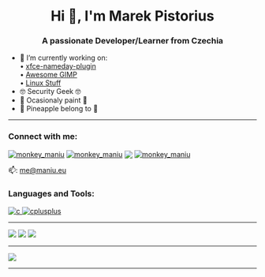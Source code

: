 <h1 align="center">Hi 👋, I'm Marek Pistorius</h1>
<h3 align="center">A passionate Developer/Learner from Czechia</h3>

- 🔭 I’m currently working on:\
  • [xfce-nameday-plugin](https://github.com/linux-maniu/xfce-nameday-plugin) \
  • [Awesome GIMP](https://github.com/marekpistorius/awesome-gimp) \
  • [Linux Stuff](https://github.com/linux-maniu) 
- 🤓 Security Geek 🤓
- 🎨 Ocasionaly paint 🎨
- 🍍 Pineapple belong to 🍕
<hr />
<h3 align="left">Connect with me:</h3>
<p align="left">
 <a href="https://twitter.com/monkey_maniu" target="blank"><img align="center" src="https://img.shields.io/badge/Twitter-1DA1F2?style=for-the-badge&logo=twitter&logoColor=white" alt="monkey_maniu" /></a>
  <a href="https://instagram.com/monkey_maniu" target="blank"><img align="center" src="https://img.shields.io/badge/Instagram-E4405F?style=for-the-badge&logo=instagram&logoColor=white" alt="monkey_maniu" /></a>
 <a href="https://stackoverflow.com/users/18864342/marek" target="blank"><img align="center" src="https://img.shields.io/badge/StackExchange-%23ffffff.svg?&style=for-the-badge&logo=StackExchange&logoColor=white"></a>
  <a href="https://mstdn.io/@monkey_maniu" target="blank"><img align="center" src="https://badgen.net/mastodon/follow/monkey_maniu@mstdn.io" alt="monkey_maniu" /></a>

  
  📫: <a href="mailto://me@maniu.eu">me@maniu.eu</a>
</p>

<h3 align="left">Languages and Tools:</h3>
<p align="left"> <a href="https://www.cprogramming.com/" target="_blank"> <img src="https://img.shields.io/badge/C-00599C?style=for-the-badge&logo=c&logoColor=white" alt="c" /> </a> <a href="https://www.w3schools.com/cpp/" target="_blank"> <img src="https://img.shields.io/badge/C%2B%2B-00599C?style=for-the-badge&logo=c%2B%2B&logoColor=white" alt="cplusplus" /> </a> </a> 
<hr />
<img src="https://img.shields.io/badge/Firefox_Browser-FF7139?style=for-the-badge&logo=Firefox-Browser&logoColor=white" />
<img src="https://img.shields.io/badge/Linux-FCC624?style=for-the-badge&logo=linux&logoColor=black" />
<img src="https://img.shields.io/badge/Windows-0078D6?style=for-the-badge&logo=windows&logoColor=white" />
<hr />
<a href="https://ko-fi.com/monkey_maniu" target="blank"><img align="center" src="https://img.shields.io/badge/Ko--fi-F16061?style=for-the-badge&logo=ko-fi&logoColor=white"></a>
<hr />
<!---
marekpistorius/marekpistorius is a ✨ special ✨ repository because its `README.md` (this file) appears on your GitHub profile.
You can click the Preview link to take a look at your changes.
--->
